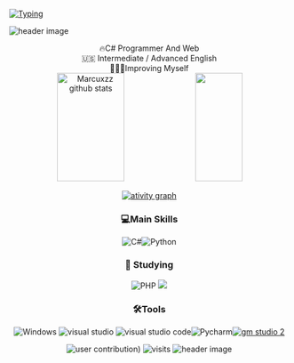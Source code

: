 [![Typing](https://readme-typing-svg.demolab.com?font=Fira+Code&weight=200&size=30&duration=2500&pause=1500&color=9F4BFF&center=true&vCenter=true&width=1000&height=40&lines=Welcome!;@oliveirazzxxy+On+Instagram)](https://git.io/typing-svg)

![header image](https://github.com/user-attachments/assets/991d3ac6-08d0-4f95-a74b-aaaafb3ebe95)


<div align="center">
🔥C# Programmer And Web<br>🇺🇸 Intermediate / Advanced English<br>👨🏻‍🎓Improving Myself
  
 <div align="center">
  <img width="49%" height="195px" src="https://github-readme-stats.vercel.app/api?username=Marcuxzz&show_icons=true&count_private=true&hide_border=true&title_color=9F4BFF&icon_color=9F4BFF&text_color=af7ee8&bg_color=0d1117" alt="Marcuxzz github stats" />
  <img width="41%" height="195px" src="https://github-readme-stats.vercel.app/api/top-langs/?username=Marcuxzz&layout=compact&hide_border=true&title_color=9F4BFF&text_color=af7ee8&bg_color=0d1117" />
 </div>

[![ativity graph](https://github-readme-activity-graph.vercel.app/graph?username=Marcuxzz&bg_color=0d1117&color=9F4BFF&line=af7ee8&point=9F4BFF&area=true&hide_border=true)](https://github.com/ashutosh00710/github-readme-activity-graph)


### 💻Main Skills
![C#](https://img.shields.io/badge/c%23-%23239120.svg?style=for-the-badge&logo=csharp&logoColor=white)![Python](https://img.shields.io/badge/Python-FFD43B?style=for-the-badge&logo=python&logoColor=blue)


### 📖 Studying
![PHP](https://img.shields.io/badge/PHP-777BB4?style=for-the-badge&logo=php&logoColor=white)
![](https://img.shields.io/badge/HTML5-E34F26?style=for-the-badge&logo=html5&logoColor=white)


### 🛠️Tools
![Windows](https://img.shields.io/badge/Windows-0078D6?style=for-the-badge&logo=windows&logoColor=white)&nbsp;![visual studio](https://camo.githubusercontent.com/6d6f020de0139313fce4fb0037bf8a6aed68fa4db7780a549d28a2075c145bce/68747470733a2f2f696d672e736869656c64732e696f2f62616467652f56697375616c5f53747564696f2d3543324439313f7374796c653d666f722d7468652d6261646765266c6f676f3d76697375616c25323073747564696f266c6f676f436f6c6f723d7768697465)
![visual studio code](https://img.shields.io/badge/Visual_Studio_Code-0078D4?style=for-the-badge&logo=visual%20studio%20code&logoColor=white)![Pycharm](https://img.shields.io/badge/PyCharm-000000.svg?&style=for-the-badge&logo=PyCharm&logoColor=white)[![gm studio 2](https://img.shields.io/badge/Made%20with-GameMaker_Studio_2-000000.svg?style=for-the-badge&logo=data%3Aimage%2Fpng%3Bbase64%2CiVBORw0KGgoAAAANSUhEUgAAAA4AAAAOCAMAAAAolt3jAAAAZlBMVEX%2F%2F%2F%2F%2F%2F%2F%2F%2F%2F%2F%2F%2F%2F%2F%2F%2F%2F%2F%2F%2F%2F%2F%2F%2F%2F%2F%2F%2F%2F%2F%2F%2F%2F%2F%2F%2F%2F%2F%2F%2F%2F%2F%2F%2F%2F%2F%2F%2F%2F%2F%2F%2F%2F%2F%2F%2F%2F%2F%2F%2F%2F%2F%2F%2F%2F%2F%2F%2F%2F%2F%2F%2F%2F%2F%2F%2F%2F%2F%2F%2F%2F%2F%2F%2F%2F%2F%2F%2F%2F%2F%2F%2F%2F%2F%2F%2F%2F%2F%2F%2F%2F%2F%2F%2F%2F%2F%2F%2F%2F%2F%2F%2F%2F%2F%2F%2F%2F%2F%2F%2F%2F%2F%2F%2F%2F%2F%2F%2F%2F%2F%2F%2F%2F%2F%2BrG8stAAAAIXRSTlMABg0OFBkfcn1%2Bf4CBgoOFhoeIiouWmNDa5ebp8PX2%2B%2F6o6Vq%2BAAAAY0lEQVR42k2OWQ6AIAwFn%2BIOioobrnD%2FS4o0EeanmQxNAdErRFTWtsFq6%2BiiZozz0CSnTjYBwo0RkF8DWDLf51Ni9K%2FYdq0Fy3KAfzk97M7goK1F%2F4rGH9Kk1OlboQtEDIrmC%2BU3CVxTr%2FRMAAAAAElFTkSuQmCC)](https://www.yoyogames.com/gamemaker)

![user contribution)](https://github.com/user-attachments/assets/dcc776d8-d3c0-4ec4-bfc3-c94bb0093f32)
![visits](https://visit-counter.vercel.app/counter.png?page=https%3A%2F%2Fgithub.com%2FMarcuxzz&s=15&c=af7ee8&bg=00000000&no=2&ff=electrolize&tb=&ta=+visitors)
![header image](https://github.com/user-attachments/assets/c1941338-0201-4219-9aef-266c95bc90e3)

